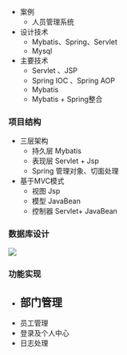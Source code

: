 + 案例
  - 人员管理系统
+ 设计技术
  - Mybatis、Spring、Servlet
  - Mysql
+ 主要技术
  - Servlet 、JSP 
  - Spring IOC 、Spring AOP
  - Mybatis
  - Mybatis + Spring整合

### 项目结构

+ 三层架构
  - 持久层   Mybatis
  - 表现层  Servlet + Jsp 
  - Spring  管理对象、切面处理
+ 基于MVC模式
  - 视图 Jsp
  - 模型 JavaBean
  - 控制器 Servlet+ JavaBean

### 数据库设计

![](http://a4.qpic.cn/psb?/V11ree7s3wel2Y/RAozOb2jhixyyLvOwvKtIuXL*bGj948qja00y4vZZVo!/m/dDcBAAAAAAAAnull&bo=kQPeAQAAAAADB28!&rf=photolist&t=5)

### 功能实现

+ 部门管理
  - 
+ 员工管理
+ 登录及个人中心
+ 日志处理